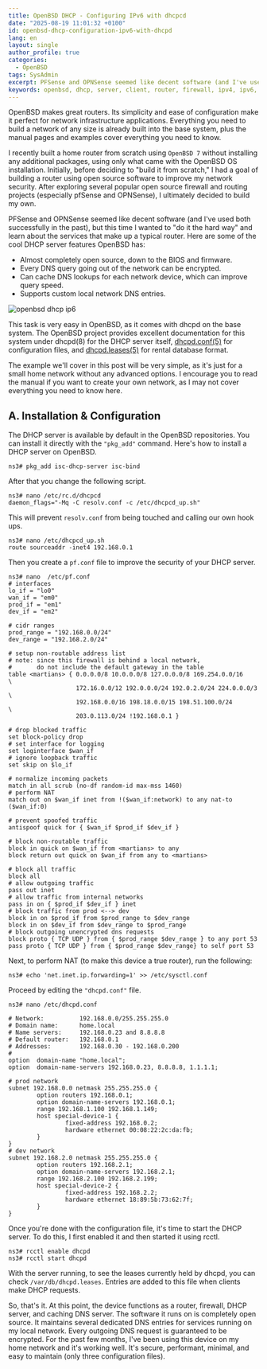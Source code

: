 ```yaml
---
title: OpenBSD DHCP - Configuring IPv6 with dhcpcd
date: "2025-08-19 11:01:32 +0100"
id: openbsd-dhcp-configuration-ipv6-with-dhcpd
lang: en
layout: single
author_profile: true
categories:
  - OpenBSD
tags: SysAdmin
excerpt: PFSense and OPNSense seemed like decent software (and I've used both successfully in the past), but this time I wanted to "do it the hard way" and learn about the services that make up a typical router.
keywords: openbsd, dhcp, server, client, router, firewall, ipv4, ipv6, dhcpd, pf, ipfw
---
```


OpenBSD makes great routers. Its simplicity and ease of configuration make it perfect for network infrastructure applications. Everything you need to build a network of any size is already built into the base system, plus the manual pages and examples cover everything you need to know.

I recently built a home router from scratch using `OpenBSD 7` without installing any additional packages, using only what came with the OpenBSD OS installation. Initially, before deciding to "build it from scratch," I had a goal of building a router using open source software to improve my network security. After exploring several popular open source firewall and routing projects (especially pfSense and OPNSense), I ultimately decided to build my own.

PFSense and OPNSense seemed like decent software (and I've used both successfully in the past), but this time I wanted to "do it the hard way" and learn about the services that make up a typical router. Here are some of the cool DHCP server features OpenBSD has:

- Almost completely open source, down to the BIOS and firmware.
- Every DNS query going out of the network can be encrypted.
- Can cache DNS lookups for each network device, which can improve query speed.
- Supports custom local network DNS entries.

![openbsd dhcp ip6](https://gitlab.com/unixbsdshell/unixbsdshell.gitlab.io/-/raw/main/images/19openbsd_dhcp_ip6.jpg)

This task is very easy in OpenBSD, as it comes with dhcpd on the base system. The OpenBSD project provides excellent documentation for this system under dhcpd(8) for the DHCP server itself, [dhcpd.conf(5)](https://man.openbsd.org/dhcpd.conf.5) for configuration files, and [dhcpd.leases(5)](https://man.openbsd.org/dhcpd.leases.5) for rental database format.

The example we'll cover in this post will be very simple, as it's just for a small home network without any advanced options. I encourage you to read the manual if you want to create your own network, as I may not cover everything you need to know here.

## A. Installation & Configuration

The DHCP server is available by default in the OpenBSD repositories. You can install it directly with the `"pkg_add"` command. Here's how to install a DHCP server on OpenBSD.


```
ns3# pkg_add isc-dhcp-server isc-bind
```

After that you change the following script.


```
ns3# nano /etc/rc.d/dhcpcd
daemon_flags="-Mq -C resolv.conf -c /etc/dhcpcd_up.sh"
```

This will prevent `resolv.conf` from being touched and calling our own hook ups.

```
ns3# nano /etc/dhcpcd_up.sh
route sourceaddr -inet4 192.168.0.1
```

Then you create a `pf.conf` file to improve the security of your DHCP server.


```
ns3# nano  /etc/pf.conf
# interfaces
lo_if = "lo0"
wan_if = "em0"
prod_if = "em1"
dev_if = "em2"

# cidr ranges
prod_range = "192.168.0.0/24"
dev_range = "192.168.2.0/24"

# setup non-routable address list
# note: since this firewall is behind a local network,
#       do not include the default gateway in the table
table <martians> { 0.0.0.0/8 10.0.0.0/8 127.0.0.0/8 169.254.0.0/16     \
                   172.16.0.0/12 192.0.0.0/24 192.0.2.0/24 224.0.0.0/3 \
                   192.168.0.0/16 198.18.0.0/15 198.51.100.0/24        \
                   203.0.113.0/24 !192.168.0.1 }

# drop blocked traffic
set block-policy drop
# set interface for logging
set loginterface $wan_if
# ignore loopback traffic
set skip on $lo_if

# normalize incoming packets
match in all scrub (no-df random-id max-mss 1460)
# perform NAT
match out on $wan_if inet from !($wan_if:network) to any nat-to ($wan_if:0)

# prevent spoofed traffic
antispoof quick for { $wan_if $prod_if $dev_if }

# block non-routable traffic
block in quick on $wan_if from <martians> to any
block return out quick on $wan_if from any to <martians>

# block all traffic
block all
# allow outgoing traffic
pass out inet
# allow traffic from internal networks
pass in on { $prod_if $dev_if } inet
# block traffic from prod <--> dev
block in on $prod_if from $prod_range to $dev_range
block in on $dev_if from $dev_range to $prod_range
# block outgoing unencrypted dns requests
block proto { TCP UDP } from { $prod_range $dev_range } to any port 53
pass proto { TCP UDP } from { $prod_range $dev_range} to self port 53
```
Next, to perform NAT (to make this device a true router), run the following:

```
ns3# echo 'net.inet.ip.forwarding=1' >> /etc/sysctl.conf
```

Proceed by editing the `"dhcpd.conf"` file.


```
ns3# nano /etc/dhcpd.conf

# Network:          192.168.0.0/255.255.255.0
# Domain name:      home.local
# Name servers:     192.168.0.23 and 8.8.8.8
# Default router:   192.168.0.1
# Addresses:        192.168.0.30 - 192.168.0.200
#
option  domain-name "home.local";
option  domain-name-servers 192.168.0.23, 8.8.8.8, 1.1.1.1;

# prod network
subnet 192.168.0.0 netmask 255.255.255.0 {
        option routers 192.168.0.1;
        option domain-name-servers 192.168.0.1;
        range 192.168.1.100 192.168.1.149;
        host special-device-1 {
                fixed-address 192.168.0.2;
                hardware ethernet 00:08:22:2c:da:fb;
        }
}
# dev network
subnet 192.168.2.0 netmask 255.255.255.0 {
        option routers 192.168.2.1;
        option domain-name-servers 192.168.2.1;
        range 192.168.2.100 192.168.2.199;
        host special-device-2 {
                fixed-address 192.168.2.2;
                hardware ethernet 18:89:5b:73:62:7f;
        }
}
```

Once you're done with the configuration file, it's time to start the DHCP server. To do this, I first enabled it and then started it using rcctl.


```
ns3# rcctl enable dhcpd
ns3# rcctl start dhcpd
```

With the server running, to see the leases currently held by dhcpd, you can check `/var/db/dhcpd.leases`. Entries are added to this file when clients make DHCP requests.

So, that's it. At this point, the device functions as a router, firewall, DHCP server, and caching DNS server. The software it runs on is completely open source. It maintains several dedicated DNS entries for services running on my local network. Every outgoing DNS request is guaranteed to be encrypted. For the past few months, I've been using this device on my home network and it's working well. It's secure, performant, minimal, and easy to maintain (only three configuration files).